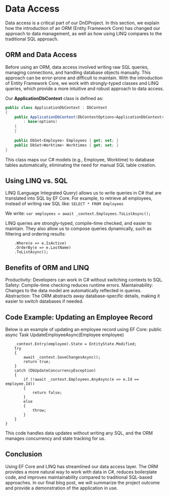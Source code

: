 # Data Access

Data access is a critical part of our DnDProject. In this section, we explain how the introduction of an ORM (Entity Framework Core) has changed our approach to data management, as well as how using LINQ compares to the traditional SQL approach.

## ORM and Data Access

Before using an ORM, data access involved writing raw SQL queries, managing connections, and handling database objects manually. This approach can be error-prone and difficult to maintain. With the introduction of Entity Framework Core, we work with strongly-typed classes and LINQ queries, which provide a more intuitive and robust approach to data access.

Our **ApplicationDbContext** class is defined as:
```csharp
public class ApplicationDbContext : DbContext
{
    public ApplicationDbContext(DbContextOptions<ApplicationDbContext> options)
        : base(options)
    {
    }
    
    public DbSet<Employee> Employees { get; set; }
    public DbSet<Worktime> Worktimes { get; set; }
}
```

This class maps our C# models (e.g., Employee, Worktime) to database tables automatically, eliminating the need for manual SQL table creation.

## Using LINQ vs. SQL
LINQ (Language Integrated Query) allows us to write queries in C# that are translated into SQL by EF Core. For example, to retrieve all employees, instead of writing raw SQL like:
```SELECT * FROM Employees```

We write:
```var employees = await _context.Employees.ToListAsync();```

LINQ queries are strongly-typed, compile-time checked, and easier to maintain. They also allow us to compose queries dynamically, such as filtering and ordering results:
```var activeEmployees = await _context.Employees
    .Where(e => e.IsActive)
    .OrderBy(e => e.LastName)
    .ToListAsync();
```

## Benefits of ORM and LINQ
Productivity:
Developers can work in C# without switching contexts to SQL.
Safety:
Compile-time checking reduces runtime errors.
Maintainability:
Changes to the data model are automatically reflected in queries.
Abstraction:
The ORM abstracts away database-specific details, making it easier to switch databases if needed.

## Code Example: Updating an Employee Record
Below is an example of updating an employee record using EF Core:
public async Task<bool> UpdateEmployeeAsync(Employee employee)
```{
    _context.Entry(employee).State = EntityState.Modified;
    try
    {
        await _context.SaveChangesAsync();
        return true;
    }
    catch (DbUpdateConcurrencyException)
    {
        if (!await _context.Employees.AnyAsync(e => e.Id == employee.Id))
        {
            return false;
        }
        else
        {
            throw;
        }
    }
}
```

This code handles data updates without writing any SQL, and the ORM manages concurrency and state tracking for us.

## Conclusion
Using EF Core and LINQ has streamlined our data access layer. The ORM provides a more natural way to work with data in C#, reduces boilerplate code, and improves maintainability compared to traditional SQL-based approaches. In our final blog post, we will summarize the project outcome and provide a demonstration of the application in use.
